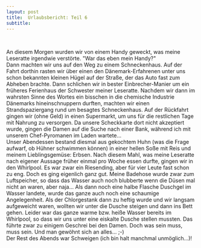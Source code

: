 ```yaml
---
layout: post
title:  Urlaubsbericht: Teil 6
subtitle:  
---
```


 

An diesem Morgen wurden wir von einem Handy geweckt, was meine Leseratte irgendwie verstörte. "War das eben mein Handy?"  
Dann machten wir uns auf den Weg zu einem Schneckenhaus. Auf der Fahrt dorthin rasten wir über einen den Dänemark-Erfahrenen unter uns schon bekannten kleinen Hügel auf der Straße, der das Auto fast zum Abheben brachte. Dann schlichen wir in bester Einbrecher-Manier um ein früheres Ferienhaus der Schwester meiner Leseratte. Nachdem wir dann im wahrsten Sinne des Wortes ein bisschen in die chemische Industrie Dänemarks hineinschnuppern durften, machten wir einen Strandspaziergang rund um besagtes Schneckenhaus. Auf der Rückfahrt gingen wir (ohne Geld) in einen Supermarkt, um uns für die restlichen Tage mit Nahrung zu versorgen. Da unsere Scheckkarte dort nicht akzeptiert wurde, gingen die Damen auf die Suche nach einer Bank, während ich mit unserem Chef-Pyromanen im Laden wartete...  
Unser Abendessen bestand diesmal aus gekochtem Huhn (was die Frage aufwarf, ob Hühner schwimmen können) in einer hellen Soße mit Reis und meinem Lieblingsgemüse: Erbsen. Nach diesem Mahl, was meine Leseratte nach eigener Aussage früher einmal pro Woche essen durfte, gingen wir in den Whirlpool. Es war zwar ein Riesending, aber für vier Leute fast schon zu eng. Doch es ging eigenlich ganz gut. Meine Badehose wurde zwar zum Luftspeicher, so dass das Wasser auch noch blubberte wenn die Düsen mal nicht an waren, aber naja... Als dann noch eine halbe Flasche Duschgel im Wasser landete, wurde das ganze auch noch eine schaumige Angelegenheit. Als der Chlorgestank dann zu heftig wurde und wir langsam aufgeweicht waren, wollten wir unter die Dusche steigen und dann ins Bett gehen. Leider war das ganze warme bzw. heiße Wasser bereits im Whirlpool, so dass wir uns unter eine eiskalte Dusche stellen mussten. Das führte zwar zu einigem Geschrei bei den Damen. Doch was sein muss, muss sein. Und man gewöhnt sich an alles... ;-)  
Der Rest des Abends war Schweigen (ich bin halt manchmal unmöglich...)!
